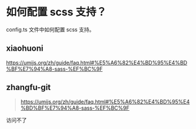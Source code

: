 # 如何配置 scss 支持？

config.ts 文件中如何配置 scss 支持。

## xiaohuoni

https://umijs.org/zh/guide/faq.html#%E5%A6%82%E4%BD%95%E4%BD%BF%E7%94%A8-sass-%EF%BC%9F

## zhangfu-git

> https://umijs.org/zh/guide/faq.html#%E5%A6%82%E4%BD%95%E4%BD%BF%E7%94%A8-sass-%EF%BC%9F

访问不了
